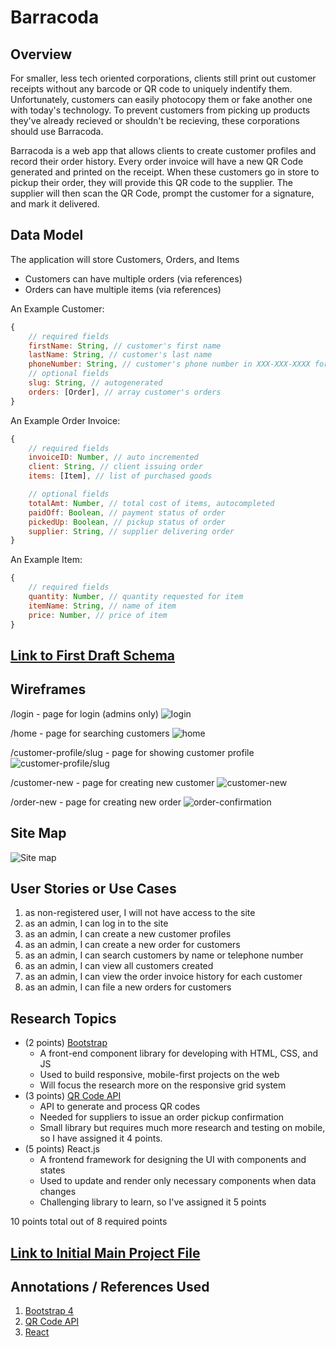 # Barracoda

## Overview

For smaller, less tech oriented corporations, clients still print out customer receipts without any barcode or QR code to uniquely indentify them. Unfortunately, customers can easily photocopy them or fake another one with today's technology. To prevent customers from picking up products they've already recieved or shouldn't be recieving, these corporations should use Barracoda.

Barracoda is a web app that allows clients to create customer profiles and record their order history. Every order invoice will have a new QR Code generated and printed on the receipt. When these customers go in store to pickup their order, they will provide this QR code to the supplier. The supplier will then scan the QR Code, prompt the customer for a signature, and mark it delivered.

## Data Model

The application will store Customers, Orders, and Items

* Customers can have multiple orders (via references)
* Orders can have multiple items (via references) 

An Example Customer:

```javascript
{
    // required fields
    firstName: String, // customer's first name
    lastName: String, // customer's last name
    phoneNumber: String, // customer's phone number in XXX-XXX-XXXX format
    // optional fields
    slug: String, // autogenerated
    orders: [Order], // array customer's orders 
}
```

An Example Order Invoice: 

```javascript
{
    // required fields
    invoiceID: Number, // auto incremented 
    client: String, // client issuing order
    items: [Item], // list of purchased goods

    // optional fields
    totalAmt: Number, // total cost of items, autocompleted
    paidOff: Boolean, // payment status of order
    pickedUp: Boolean, // pickup status of order
    supplier: String, // supplier delivering order
}
```

An Example Item: 

```javascript
{
    // required fields
    quantity: Number, // quantity requested for item 
    itemName: String, // name of item
    price: Number, // price of item
}
```

## [Link to First Draft Schema](db.js) 

## Wireframes

/login - page for login (admins only)
![login](documentation/login.png)

/home - page for searching customers
![home](documentation/home.png)

/customer-profile/slug - page for showing customer profile
![customer-profile/slug](documentation/customer-slug.png)

/customer-new - page for creating new customer
![customer-new](documentation/customer-new.png)

/order-new - page for creating new order
![order-confirmation](documentation/order-new.png)

## Site Map
![Site map](documentation/sitemap.png) 

## User Stories or Use Cases

1. as non-registered user, I will not have access to the site
2. as an admin, I can log in to the site
3. as an admin, I can create a new customer profiles
4. as an admin, I can create a new order for customers
5. as an admin, I can search customers by name or telephone number
6. as an admin, I can view all customers created
7. as an admin, I can view the order invoice history for each customer
8. as an admin, I can file a new orders for customers

## Research Topics

* (2 points) [Bootstrap]()
  * A front-end component library for developing with HTML, CSS, and JS
  * Used to build responsive, mobile-first projects on the web
  * Will focus the research more on the responsive grid system 
* (3 points) [QR Code API](http://goqr.me/api/)
    * API to generate and process QR codes 
    * Needed for suppliers to issue an order pickup confirmation
    * Small library but requires much more research and testing on mobile, so I have assigned it 4 points.
* (5 points) React.js
    * A frontend framework for designing the UI with components and states
    * Used to update and render only necessary components when data changes
    * Challenging library to learn, so I've assigned it 5 points

10 points total out of 8 required points 

## [Link to Initial Main Project File](app.js) 

## Annotations / References Used

1. [Bootstrap 4](https://getbootstrap.com/)
2. [QR Code API](http://goqr.me/api/) 
3. [React](https://reactjs.org/)